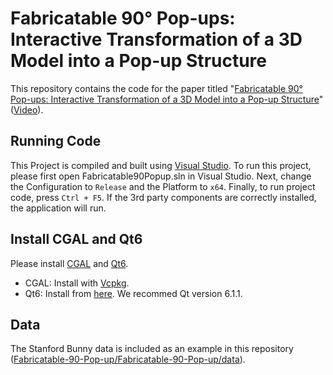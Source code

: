 # Fabricatable 90° Pop-ups: Interactive Transformation of a 3D Model into a Pop-up Structure
This repository contains the code for the paper titled "[Fabricatable 90° Pop-ups: Interactive Transformation of a 3D Model into a Pop-up Structure](https://diglib.eg.org/bitstream/handle/10.1111/cgf14954/v42i7_26_14954.pdf)"([Video](https://www.youtube.com/watch?v=cjLScXbYkLw)).

## Running Code
This Project is compiled and built using [Visual Studio](https://visualstudio.microsoft.com/). To run this project, please first open Fabricatable90Popup.sln in Visual Studio. Next, change the Configuration to `Release` and the Platform to `x64`. Finally, to run project code, press `Ctrl + F5`. If the 3rd party components are correctly installed, the application will run.

## Install CGAL and Qt6
Please install [CGAL](https://doc.cgal.org/latest/Manual/index.html) and [Qt6](https://doc.qt.io/qt-6/get-and-install-qt.html). 
- CGAL: Install with [Vcpkg](https://doc.cgal.org/latest/Manual/windows.html). 
- Qt6: Install from [here](https://doc.qt.io/qt-6/get-and-install-qt.html). We recommed Qt version 6.1.1.

## Data
The Stanford Bunny data is included as an example in this repository ([Fabricatable-90-Pop-up/Fabricatable-90-Pop-up/data](https://github.com/InteractiveGraphicsLab/Fabricatable-90-Pop-up/tree/main/Fabricatable90Popup/Fabricatable90Popup/data)).
